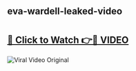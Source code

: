 ## eva-wardell-leaked-video 

# <h2><a href="http://freeplayer.one?title=eva-wardell-leaked-video&ref=21J">🔗 Click to Watch 👉🔴 VIDEO</a></h2>

<a href="http://freeplayer.one?title=eva-wardell-leaked-video&ref=21J" rel="nofollow" data-target="animated-image.originalLink"><img src="https://i.ibb.co.com/xMMVF88/686577567.gif" alt="Viral Video Original" style="max-width: 100%; display: inline-block;" data-target="animated-image.originalImage"></a>

